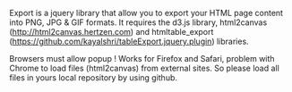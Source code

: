 Export is a jquery library that allow you to export your HTML page content into PNG, JPG & GIF formats. It requires the d3.js library, html2canvas (http://html2canvas.hertzen.com)
and htmltable_export (https://github.com/kayalshri/tableExport.jquery.plugin) libraries.

Browsers must allow popup !
Works for Firefox and Safari, problem with Chrome to load files (html2canvas) from external sites. So please load all files in yours local repository by using github.
